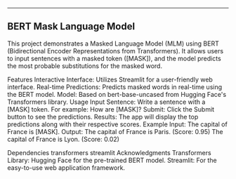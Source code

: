 ------------------------
BERT Mask Language Model
------------------------

This project demonstrates a Masked Language Model (MLM) using BERT (Bidirectional Encoder Representations from Transformers). It allows users to input sentences with a masked token ([MASK]), and the model predicts the most probable substitutions for the masked word.

Features
Interactive Interface: Utilizes Streamlit for a user-friendly web interface.
Real-time Predictions: Predicts masked words in real-time using the BERT model.
Model: Based on bert-base-uncased from Hugging Face's Transformers library.
Usage
Input Sentence: Write a sentence with a [MASK] token. For example: How are [MASK]?
Submit: Click the Submit button to see the predictions.
Results: The app will display the top predictions along with their respective scores.
Example
Input: The capital of France is [MASK].
Output:
The capital of France is Paris. (Score: 0.95)
The capital of France is Lyon. (Score: 0.02)

Dependencies
transformers
streamlit
Acknowledgments
Transformers Library: Hugging Face for the pre-trained BERT model.
Streamlit: For the easy-to-use web application framework.

